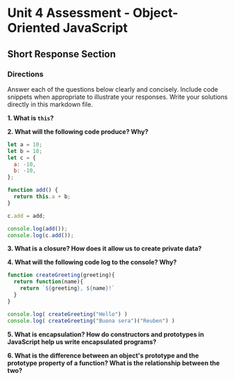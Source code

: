 # Unit 4 Assessment - Object-Oriented JavaScript
## Short Response Section

### Directions
Answer each of the questions below clearly and concisely. Include code snippets when appropriate to illustrate your responses. Write your solutions directly in this markdown file.

**1. What is `this`?**



**2. What will the following code produce? Why?** 

  ```javascript
  let a = 10;
  let b = 10;
  let c = {
    a: -10,
    b: -10,
  };

  function add() {
    return this.a + b;
  }

  c.add = add;

  console.log(add());
  console.log(c.add());
  ```


**3. What is a closure? How does it allow us to create private data?**


**4. What will the following code log to the console? Why?**

  ```javascript
  function createGreeting(greeting){
    return function(name){
      return `${greeting}, ${name}!`
    }
  }

  console.log( createGreeting("Hello") )
  console.log( createGreeting("Buona sera")("Reuben") )
  ```


**5. What is encapsulation? How do constructors and prototypes in JavaScript help us write encapsulated programs?**



**6. What is the difference between an object's prototype and the prototype property of a function? What is the relationship between the two?**


